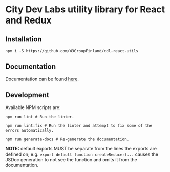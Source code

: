 # City Dev Labs utility library for React and Redux

## Installation

```shell
npm i -S https://github.com/W3GroupFinland/cdl-react-utils
```

## Documentation

Documentation can be found [here](https://github.com/W3GroupFinland/cdl-react-utils/blob/master/DOCS.md).

## Development

Available NPM scripts are:

```shell
npm run lint # Run the linter.

npm run lint:fix # Run the linter and attempt to fix some of the errors automatically.

npm run generate-docs # Re-generate the documentation.

```

**NOTE:** default exports MUST be separate from the lines the exports are defined on; e.g. `export default function createReducer(...` causes the JSDoc generation to not see the function and omits it from the documentation.
